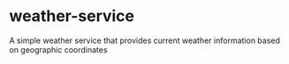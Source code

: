 # weather-service
A simple weather service that provides current weather information based on geographic coordinates
